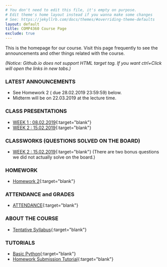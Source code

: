 ```yaml
---
# You don't need to edit this file, it's empty on purpose.
# Edit theme's home layout instead if you wanna make some changes
# See: https://jekyllrb.com/docs/themes/#overriding-theme-defaults
layout: default
title: COMP4360 Course Page
exclude: true
---
```


This is the homepage for our course. Visit this page frequently to see the announcements and other things related with the course.

_(Notice: Github.io does not support HTML target tag. If you want ctrl+Click will open the links in new tabs.)_


### **LATEST ANNOUNCEMENTS**

- See Homework 2 ( due 28.02.2019 23:59:59) below.
- Midterm will be on 22.03.2019 at the lecture time. 


### **CLASS PRESENTATIONS**
- [WEEK 1 : 08.02.2019](https://docs.google.com/presentation/d/15CgUzOMa9H-jxMAjTw6iCbmaI_RXIbR76VgI0VQywTA/edit?usp=sharing){:target="blank"}
- [WEEK 2 : 15.02.2019](https://docs.google.com/presentation/d/1O2UdqBU7esl2hefXjT58tL-HsyoXR0W2NkTjnGjs7KI/edit?usp=sharing){:target="blank"}


### **CLASSWORKS (QUESTIONS SOLVED ON THE BOARD)**
- [WEEK 2 : 15.02.2019](https://drive.google.com/file/d/1qb9JY9PVwFaVk32ryVhdJZlnNNRG5-Cn/view?usp=sharing){:target="blank"} (There are two bonus questions we did not actually solve on the board.)


### **HOMEWORK**

- [Homework 2](/homeworks/homework-02/){:target="blank"}


### **ATTENDANCE and GRADES**

- [ATTENDANCE](https://docs.google.com/spreadsheets/d/e/2PACX-1vQi_SM1nSkfqj26a5iR9_oE8eUeCJTJRT6oMyfgSqM1wKN_MhCEI9A4bnHf4z16rqhzAuu0ReQ8_tE8/pubhtml?gid=1713380079&single=true){:target="blank"}


### **ABOUT THE COURSE**

- [Tentative Syllabus](syllabus/){:target="blank"}


### **TUTORIALS**

- [Basic Python](/tutorials/basic-python-tutorial/){:target="blank"}
- [Homework Submission Tutorial](/tutorials/homework-submission-tutorial/){:target="blank"}


<!-- 
### **PYTHON SCRIPTS**

 - You can reach the sample python scripts we see in the lectures [here](https://github.com/comp4360/comp4360.github.io/tree/master/scripts){:target="blank"}.


-->

